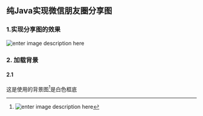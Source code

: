 纯Java实现微信朋友圈分享图
-------------------------------------
### 1.实现分享图的效果
![enter image description here](https://lh3.googleusercontent.com/u5Ee3nhBzzBMp58ONj51Z561R4kJ9SS-0BmnZvsxCZF0B0LEUWNYDfI-8amHcTONEXxrZzmhFS8 "朋友圈分享图")

### 2. 加载背景
#### 2.1 
这是使用的背景图[^1]是白色框底




[^1]:![enter image description here](https://picasaweb.google.com/106437634114917759264/6630213808569212145#6630213806186676098 "background.jpg")

<!--stackedit_data:
eyJoaXN0b3J5IjpbNDkyOTU1OTU1LC02NTA1NTAxMjQsLTE0Nz
Y4OTI1OTIsLTIyNzExNjM4Ml19
-->